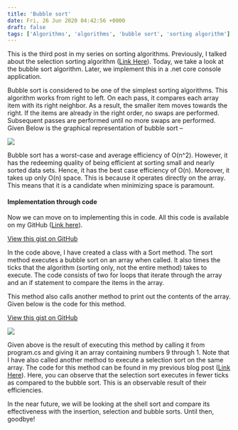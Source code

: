 ```yaml
---
title: 'Bubble sort'
date: Fri, 26 Jun 2020 04:42:56 +0000
draft: false
tags: ['Algorithms', 'algorithms', 'bubble sort', 'sorting algorithm']
---
```


This is the third post in my series on sorting algorithms. Previously, I talked about the selection sorting algorithm ([Link Here](http://abhinavpradeep.com/blog/algorithms/selection-sort/)). Today, we take a look at the bubble sort algorithm. Later, we implement this in a .net core console application.

Bubble sort is considered to be one of the simplest sorting algorithms. This algorithm works from right to left. On each pass, it compares each array item with its right neighbor. As a result, the smaller item moves towards the right. If the items are already in the right order, no swaps are performed. Subsequent passes are performed until no more swaps are performed. Given Below is the graphical representation of bubble sort –

![](http://abhinavpradeep.com/wp-content/uploads/2020/06/Bubble-Sort-1.gif)

Bubble sort has a worst-case and average efficiency of O(n^2). However, it has the redeeming quality of being efficient at sorting small and nearly sorted data sets. Hence, it has the best case efficiency of O(n). Moreover, it takes up only O(n) space. This is because it operates directly on the array. This means that it is a candidate when minimizing space is paramount.

#### Implementation through code

Now we can move on to implementing this in code. All this code is available on my GitHub ([Link here](https://github.com/AbhinavPradeep/SortingArrays)).

<a href="https://gist.github.com/AbhinavPradeep/04eadb64d75c6c91ea729e3c203d96c4">View this gist on GitHub</a>

In the code above, I have created a class with a Sort method. The sort method executes a bubble sort on an array when called. It also times the ticks that the algorithm (sorting only, not the entire method) takes to execute. The code consists of two for loops that iterate through the array and an if statement to compare the items in the array.

This method also calls another method to print out the contents of the array. Given below is the code for this method.

<a href="https://gist.github.com/AbhinavPradeep/b573b0f9cd3c50c59a30246baaca516d">View this gist on GitHub</a>

![](http://abhinavpradeep.com/wp-content/uploads/2020/06/Screen-Shot-2020-06-26-at-11.12.26-am-1.png)

Given above is the result of executing this method by calling it from program.cs and giving it an array containing numbers 9 through 1. Note that I have also called another method to execute a selection sort on the same array. The code for this method can be found in my previous blog post ([Link Here](http://abhinavpradeep.com/blog/algorithms/insertion-sort/)). Here, you can observe that the selection sort executes in fewer ticks as compared to the bubble sort. This is an observable result of their efficiencies.

In the near future, we will be looking at the shell sort and compare its effectiveness with the insertion, selection and bubble sorts. Until then, goodbye!